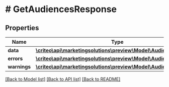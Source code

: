 # # GetAudiencesResponse

## Properties

Name | Type | Description | Notes
------------ | ------------- | ------------- | -------------
**data** | [**\criteo\api\marketingsolutions\preview\Model\Audience[]**](Audience.md) |  |
**errors** | [**\criteo\api\marketingsolutions\preview\Model\AudienceError[]**](AudienceError.md) |  |
**warnings** | [**\criteo\api\marketingsolutions\preview\Model\AudienceWarning[]**](AudienceWarning.md) |  |

[[Back to Model list]](../../README.md#models) [[Back to API list]](../../README.md#endpoints) [[Back to README]](../../README.md)
